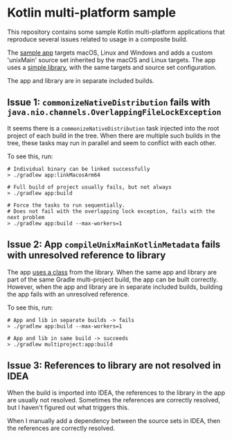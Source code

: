 # Kotlin multi-platform sample

This repository contains some sample Kotlin multi-platform applications that reproduce several issues related to
usage in a composite build.

The [sample app](app/build.gradle.kts) targets macOS, Linux and Windows and adds a custom 'unixMain' source set inherited 
by the macOS and Linux targets.
The app uses a [simple library](lib/build.gradle.kts), with the same targets and source set configuration.

The app and library are in separate included builds.

## Issue 1: `commonizeNativeDistribution` fails with `java.nio.channels.OverlappingFileLockException`

It seems there is a `commonizeNativeDistribution` task injected into the root project of each build in the tree.
When there are multiple such builds in the tree, these tasks may run in parallel and seem to conflict with each other.

To see this, run:

```shell
# Individual binary can be linked successfully
> ./gradlew app:linkMacosArm64

# Full build of project usually fails, but not always
> ./gradlew app:build

# Force the tasks to run sequentially.
# Does not fail with the overlapping lock exception, fails with the next problem
> ./gradlew app:build --max-workers=1
```

## Issue 2: App `compileUnixMainKotlinMetadata` fails with unresolved reference to library

The app [uses a class](app/src/unixMain/App.kt) from the library.
When the same app and library are part of the same Gradle multi-project build, the app can be built correctly.
However, when the app and library are in separate included builds, building the app fails with an unresolved reference.

To see this, run:

```shell
# App and lib in separate builds -> fails
> ./gradlew app:build --max-workers=1

# App and lib in same build -> succeeds
> ./gradlew multiproject:app:build
```

## Issue 3: References to library are not resolved in IDEA

When the build is imported into IDEA, the references to the library in the app are usually not resolved.
Sometimes the references are correctly resolved, but I haven't figured out what triggers this.

When I manually add a dependency between the source sets in IDEA, then the references are correctly resolved.
